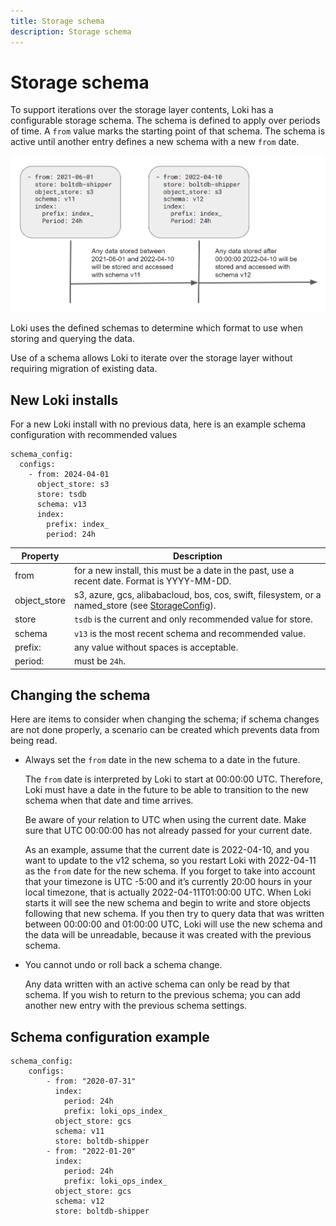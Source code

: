 ```yaml
---
title: Storage schema
description: Storage schema
---
```

# Storage schema

To support iterations over the storage layer contents, Loki has a configurable storage schema. The schema is defined to apply over periods of time. A `from` value marks the starting point of that schema. The schema is active until another entry defines a new schema with a new `from` date.

![schema_example](./schema.png)

Loki uses the defined schemas to determine which format to use when storing and querying the data.

Use of a schema allows Loki to iterate over the storage layer without requiring migration of existing data.

## New Loki installs
For a new Loki install with no previous data, here is an example schema configuration with recommended values

```
schema_config:
  configs:
    - from: 2024-04-01
      object_store: s3
      store: tsdb
      schema: v13
      index:
        prefix: index_
        period: 24h
```


| Property     | Description                                                                                                                                            |
|--------------|--------------------------------------------------------------------------------------------------------------------------------------------------------|
| from         | for a new install, this must be a date in the past, use a recent date. Format is YYYY-MM-DD.                                                           |
| object_store | s3, azure, gcs, alibabacloud, bos, cos, swift, filesystem, or a named_store (see [StorageConfig](https://grafana.com/docs/loki/<LOKI_VERSION>/configure/#storage_config)). |
| store        | `tsdb` is the current and only recommended value for store.                                                                                            |
| schema       | `v13` is the most recent schema and recommended value.                                                                                                 |
| prefix:      | any value without spaces is acceptable.                                                                                                                |
| period:      | must be `24h`.                                                                                                                                         |


## Changing the schema

Here are items to consider when changing the schema; if schema changes are not done properly, a scenario can be created which prevents data from being read.
- Always set the `from` date in the new schema to a date in the future.

  The `from` date is interpreted by Loki to start at 00:00:00 UTC. Therefore, Loki must have a date in the future to be able to transition to the new schema when that date and time arrives.

  Be aware of your relation to UTC when using the current date. Make sure that UTC 00:00:00 has not already passed for your current date.
  
  As an example, assume that the current date is 2022-04-10, and you want to update to the v12 schema, so you restart Loki with 2022-04-11 as the `from` date for the new schema. If you forget to take into account that your timezone is UTC -5:00 and it’s currently 20:00 hours in your local timezone,  that is actually 2022-04-11T01:00:00 UTC. When Loki starts it will see the new schema and begin to write and store objects following that new schema. If you then try to query data that was written between 00:00:00 and 01:00:00 UTC, Loki will use the new schema and the data will be unreadable, because it was created with the previous schema.

- You cannot undo or roll back a schema change.

  Any data written with an active schema can only be read by that schema. If you wish to return to the previous schema; you can add another new entry with the previous schema settings.

## Schema configuration example

```
schema_config:
    configs:
        - from: "2020-07-31"
          index:
            period: 24h
            prefix: loki_ops_index_
          object_store: gcs
          schema: v11
          store: boltdb-shipper
        - from: "2022-01-20"
          index:
            period: 24h
            prefix: loki_ops_index_
          object_store: gcs
          schema: v12
          store: boltdb-shipper
```

